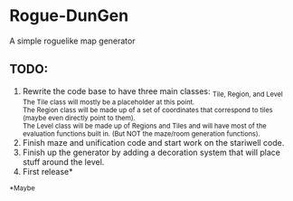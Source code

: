 # Rogue-DunGen
A simple roguelike map generator
  
TODO:
----
1. Rewrite the code base to have three main classes:  <sub>
  Tile, Region, and Level  
The Tile class will mostly be a placeholder at this point.  
The Region class will be made up of a set of coordinates that correspond to tiles (maybe even directly point to them).  
The Level class will be made up of Regions and Tiles and will have most of the evaluation functions built in. (But NOT the maze/room generation functions).</sub>  
2. Finish maze and unification code and start work on the stariwell code.
3. Finish up the generator by adding a decoration system that will place stuff around the level.
4. First release*  
  
  
  
  
<sub>*Maybe</sub>
